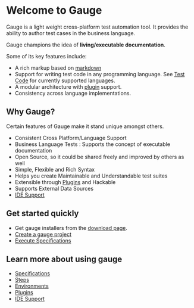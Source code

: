 # Welcome to Gauge

Gauge is a light weight cross-platform test automation tool. It provides the ability to author test cases in the business language.

Gauge champions the idea of **living/executable documentation**.

Some of its key features include:

* A rich markup based on [markdown](https://en.wikipedia.org/wiki/Markdown)
* Support for writing test code in any programming language. See [Test Code](test_code/README.md) for currently supported languages.
* A modular architecture with [plugin](plugins/README.md) support.
* Consistency across language implementations.

## Why Gauge?

Certain features of Gauge make it stand unique amongst others.

*	Consistent Cross Platform/Language Support
* Business Language Tests : Supports the concept of executable documentation
*	Open Source, so it could be shared freely and improved by others as well
*	Simple, Flexible and Rich Syntax
*	Helps you create Maintainable and Understandable test suites
*	Extensible through [Plugins](plugins/README.html) and Hackable
*	Supports External Data Sources
*	[IDE Support](ide_support/README.md)

## Get started quickly

* Get gauge installers from the [download page](http://getgauge.io/download.html).
* [Create a gauge project](getting_started/creating_a_gauge_project.md)
* [Execute Specifications](execution/README.md)


## Learn more about using gauge
* [Specifications](specifications/README.md)
* [Steps](specifications/steps.md)
* [Environments](managing_environments/README.md)
* [Plugins](plugins/README.md)
* [IDE Support](ide_support/README.md)

